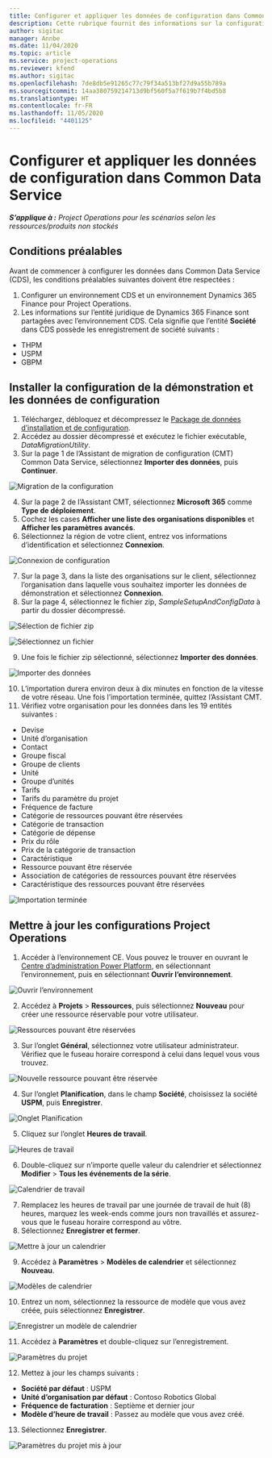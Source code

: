 ```yaml
---
title: Configurer et appliquer les données de configuration dans Common Data Service
description: Cette rubrique fournit des informations sur la configuration et l’application des données de configuration dans Project Operations.
author: sigitac
manager: Annbe
ms.date: 11/04/2020
ms.topic: article
ms.service: project-operations
ms.reviewer: kfend
ms.author: sigitac
ms.openlocfilehash: 7de8db5e91265c77c79f34a513bf27d9a55b789a
ms.sourcegitcommit: 14aa380759214713d9bf560f5a7f619b7f4bd5b8
ms.translationtype: HT
ms.contentlocale: fr-FR
ms.lasthandoff: 11/05/2020
ms.locfileid: "4401125"
---
```

# <a name="set-up-and-apply-configuration-data-in-the-common-data-service"></a>Configurer et appliquer les données de configuration dans Common Data Service 

_**S’applique à :** Project Operations pour les scénarios selon les ressources/produits non stockés_

## <a name="prerequisites"></a>Conditions préalables

Avant de commencer à configurer les données dans Common Data Service (CDS), les conditions préalables suivantes doivent être respectées :

1.  Configurer un environnement CDS et un environnement Dynamics 365 Finance pour Project Operations.
2.  Les informations sur l’entité juridique de Dynamics 365 Finance sont partagées avec l’environnement CDS. Cela signifie que l’entité **Société** dans CDS possède les enregistrement de société suivants :
  - THPM
  - USPM
  - GBPM

## <a name="install-setup-and-configuration-data"></a>Installer la configuration de la démonstration et les données de configuration

1. Téléchargez, débloquez et décompressez le [Package de données d’installation et de configuration](https://download.microsoft.com/download/1/3/4/1349369c-6209-42b7-b3b4-5be0e67cacd8/ProjOpsSampleSetupData-%20Integrated%20UR1.zip).
2. Accédez au dossier décompressé et exécutez le fichier exécutable, *DataMigrationUtility*.
3. Sur la page 1 de l’Assistant de migration de configuration (CMT) Common Data Service, sélectionnez **Importer des données**, puis **Continuer**.

![Migration de la configuration](./media/1ConfigurationMigration.png)

4. Sur la page 2 de l’Assistant CMT, sélectionnez **Microsoft 365** comme **Type de déploiement**.
5. Cochez les cases **Afficher une liste des organisations disponibles** et **Afficher les paramètres avancés**.
6. Sélectionnez la région de votre client, entrez vos informations d’identification et sélectionnez **Connexion**.

![Connexion de configuration](./media/2ConfigurationSignin.png)

7. Sur la page 3, dans la liste des organisations sur le client, sélectionnez l’organisation dans laquelle vous souhaitez importer les données de démonstration et sélectionnez **Connexion**.
8. Sur la page 4, sélectionnez le fichier zip, *SampleSetupAndConfigData* à partir du dossier décompressé.

![Sélection de fichier zip](./media/3ZipFile.png)

![Sélectionnez un fichier](./media/4SelectAFile.png)

9. Une fois le fichier zip sélectionné, sélectionnez **Importer des données**.

![Importer des données](./media/5ImportData.png)

10. L’importation durera environ deux à dix minutes en fonction de la vitesse de votre réseau. Une fois l’importation terminée, quittez l’Assistant CMT. 
11. Vérifiez votre organisation pour les données dans les 19 entités suivantes :

  - Devise
  - Unité d’organisation
  - Contact
  - Groupe fiscal
  - Groupe de clients
  - Unité
  - Groupe d’unités
  - Tarifs
  - Tarifs du paramètre du projet
  - Fréquence de facture
  - Catégorie de ressources pouvant être réservées
  - Catégorie de transaction
  - Catégorie de dépense
  - Prix du rôle
  - Prix de la catégorie de transaction
  - Caractéristique
  - Ressource pouvant être réservée
  - Association de catégories de ressources pouvant être réservées
  - Caractéristique des ressources pouvant être réservées

![Importation terminée](./media/6CompleteImport.png)

## <a name="update-project-operations-configurations"></a>Mettre à jour les configurations Project Operations

1. Accéder à l’environnement CE. Vous pouvez le trouver en ouvrant le [Centre d’administration Power Platform](https://admin.powerplatform.microsoft.com/environments), en sélectionnant l’environnement, puis en sélectionnant **Ouvrir l’environnement**. 

![Ouvrir l’environnement](./media/7OpenEnvironment.png)

2. Accédez à **Projets** > **Ressources**, puis sélectionnez **Nouveau** pour créer une ressource réservable pour votre utilisateur.

![Ressources pouvant être réservées](./media/8BookableResources.png)

3. Sur l’onglet **Général**, sélectionnez votre utilisateur administrateur. Vérifiez que le fuseau horaire correspond à celui dans lequel vous vous trouvez. 

![Nouvelle ressource pouvant être réservée](./media/9NewBookableResource.png)

4. Sur l’onglet **Planification**, dans le champ **Société**, choisissez la société **USPM**, puis **Enregistrer**. 

![Onglet Planification](./media/10SchedulingTab.png)

5. Cliquez sur l’onglet **Heures de travail**.  

![Heures de travail](./media/11WorkHours.png)

6. Double-cliquez sur n’importe quelle valeur du calendrier et sélectionnez **Modifier** > **Tous les événements de la série**. 

![Calendrier de travail](./media/12WorkCalendar.png)

7. Remplacez les heures de travail par une journée de travail de huit (8) heures, marquez les week-ends comme jours non travaillés et assurez-vous que le fuseau horaire correspond au vôtre. 
8. Sélectionnez **Enregistrer et fermer**.

![Mettre à jour un calendrier](./media/13UpdateCalendar.png)

9. Accédez à **Paramètres** > **Modèles de calendrier** et sélectionnez **Nouveau**.
 
 ![Modèles de calendrier](./media/14CalendarTemplates.png)
 
 10. Entrez un nom, sélectionnez la ressource de modèle que vous avez créée, puis sélectionnez **Enregistrer**. 
 
 ![Enregistrer un modèle de calendrier](./media/15SaveCalendarTemplate.png)
 
 11. Accédez à **Paramètres** et double-cliquez sur l’enregistrement. 
 
 ![Paramètres du projet](./media/16ProjectParameters.png)
 
12. Mettez à jour les champs suivants :

 - **Société par défaut** : USPM
 - **Unité d’organisation par défaut** : Contoso Robotics Global
 - **Fréquence de facturation** : Septième et dernier jour
 - **Modèle d’heure de travail** : Passez au modèle que vous avez créé.

13. Sélectionnez **Enregistrer**. 

![Paramètres du projet mis à jour](./media/17UpdatedProjectParameters.png)
